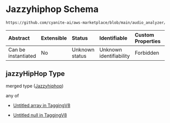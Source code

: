 # Jazzyhiphop Schema

```txt
https://github.com/cyanite-ai/aws-marketplace/blob/main/audio_analyzer/schemes/marketplace_v1/schema/TaggingV8.schema.json#/$defs/SubgenreSegmentsV1/properties/jazzyHipHop
```



| Abstract            | Extensible | Status         | Identifiable            | Custom Properties | Additional Properties | Access Restrictions | Defined In                                                                     |
| :------------------ | :--------- | :------------- | :---------------------- | :---------------- | :-------------------- | :------------------ | :----------------------------------------------------------------------------- |
| Can be instantiated | No         | Unknown status | Unknown identifiability | Forbidden         | Allowed               | none                | [TaggingV8.schema.json\*](../out/TaggingV8.schema.json "open original schema") |

## jazzyHipHop Type

merged type ([Jazzyhiphop](taggingv8-defs-subgenresegmentsv1-properties-jazzyhiphop.md))

any of

* [Untitled array in TaggingV8](taggingv8-defs-subgenresegmentsv1-properties-jazzyhiphop-anyof-0.md "check type definition")

* [Untitled null in TaggingV8](taggingv8-defs-subgenresegmentsv1-properties-jazzyhiphop-anyof-1.md "check type definition")
